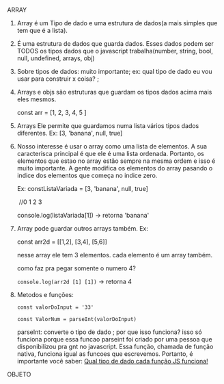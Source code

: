 ARRAY

1. Array é um Tipo de dado e uma estrutura de dados(a mais simples que tem que é a lista).

2. É uma estrutura de dados que guarda dados. Esses dados podem ser TODOS os tipos dados que o javascript trabalha(number, string, bool, null,  undefined, arrays, obj)

3. Sobre tipos de dados: muito importante; ex: qual tipo de dado eu vou usar para construir x coisa? ; 

4. Arrays e objs são estruturas que guardam os tipos dados acima mais eles mesmos.

   const arr = [1, 2, 3, 4, 5 ]

5. Arrays Ele permite que guardamos numa lista vários tipos dados diferentes. Ex: [3, 'banana', null, true]

6. Nosso interesse é usar o array como uma lista de elementos. A sua caracterisca principal é que ele é uma lista ordenada. Portanto, os elementos que estao no array estão sempre na mesma ordem e isso é muito importante. A gente modifica os elementos do array pasando o indice dos elementos que começa no indice zero. 

   Ex: constListaVariada = [3, 'banana', null, true]

   ​       //0  1              2        3

   console.log(listaVariada[1]) -> retorna 'banana'

7. Array pode guardar outros arrays também. Ex:

   const arr2d = [[1,2], [3,4], [5,6]]

   nesse array ele tem 3 elementos. cada elemento é um array também.

   como faz pra pegar somente o numero 4?

   `console.log(arr2d [1] [1])` -> retorna 4

8. Metodos e funções:

   `const valorDoInput = '33'`

   `const ValorNum = parseInt(valorDoInput)`

   parseInt: converte o tipo de dado ; por que isso funciona? isso só funciona porque essa funcao parseint foi criado por uma pessoa que disponibilizou pra gnt no javascript. Essa função, chamada de função nativa, funciona igual as funcoes que escrevemos. Portanto, é importante você saber: <u>Qual tipo de dado cada função JS funciona!</u>

    

    

OBJETO
